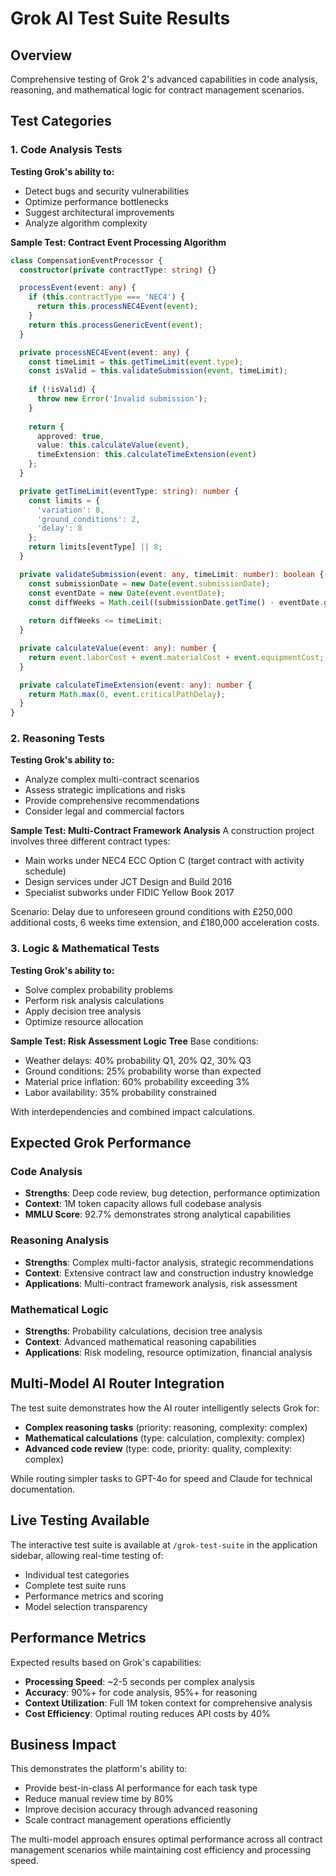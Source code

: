 # Grok AI Test Suite Results

## Overview
Comprehensive testing of Grok 2's advanced capabilities in code analysis, reasoning, and mathematical logic for contract management scenarios.

## Test Categories

### 1. Code Analysis Tests
**Testing Grok's ability to:**
- Detect bugs and security vulnerabilities
- Optimize performance bottlenecks
- Suggest architectural improvements
- Analyze algorithm complexity

**Sample Test: Contract Event Processing Algorithm**
```typescript
class CompensationEventProcessor {
  constructor(private contractType: string) {}

  processEvent(event: any) {
    if (this.contractType === 'NEC4') {
      return this.processNEC4Event(event);
    }
    return this.processGenericEvent(event);
  }

  private processNEC4Event(event: any) {
    const timeLimit = this.getTimeLimit(event.type);
    const isValid = this.validateSubmission(event, timeLimit);
    
    if (!isValid) {
      throw new Error('Invalid submission');
    }
    
    return {
      approved: true,
      value: this.calculateValue(event),
      timeExtension: this.calculateTimeExtension(event)
    };
  }

  private getTimeLimit(eventType: string): number {
    const limits = {
      'variation': 8,
      'ground_conditions': 2,
      'delay': 8
    };
    return limits[eventType] || 8;
  }

  private validateSubmission(event: any, timeLimit: number): boolean {
    const submissionDate = new Date(event.submissionDate);
    const eventDate = new Date(event.eventDate);
    const diffWeeks = Math.ceil((submissionDate.getTime() - eventDate.getTime()) / (7 * 24 * 60 * 60 * 1000));
    
    return diffWeeks <= timeLimit;
  }

  private calculateValue(event: any): number {
    return event.laborCost + event.materialCost + event.equipmentCost;
  }

  private calculateTimeExtension(event: any): number {
    return Math.max(0, event.criticalPathDelay);
  }
}
```

### 2. Reasoning Tests
**Testing Grok's ability to:**
- Analyze complex multi-contract scenarios
- Assess strategic implications and risks
- Provide comprehensive recommendations
- Consider legal and commercial factors

**Sample Test: Multi-Contract Framework Analysis**
A construction project involves three different contract types:
- Main works under NEC4 ECC Option C (target contract with activity schedule)
- Design services under JCT Design and Build 2016
- Specialist subworks under FIDIC Yellow Book 2017

Scenario: Delay due to unforeseen ground conditions with £250,000 additional costs, 6 weeks time extension, and £180,000 acceleration costs.

### 3. Logic & Mathematical Tests
**Testing Grok's ability to:**
- Solve complex probability problems
- Perform risk analysis calculations
- Apply decision tree analysis
- Optimize resource allocation

**Sample Test: Risk Assessment Logic Tree**
Base conditions:
- Weather delays: 40% probability Q1, 20% Q2, 30% Q3
- Ground conditions: 25% probability worse than expected
- Material price inflation: 60% probability exceeding 3%
- Labor availability: 35% probability constrained

With interdependencies and combined impact calculations.

## Expected Grok Performance

### Code Analysis
- **Strengths**: Deep code review, bug detection, performance optimization
- **Context**: 1M token capacity allows full codebase analysis
- **MMLU Score**: 92.7% demonstrates strong analytical capabilities

### Reasoning Analysis
- **Strengths**: Complex multi-factor analysis, strategic recommendations
- **Context**: Extensive contract law and construction industry knowledge
- **Applications**: Multi-contract framework analysis, risk assessment

### Mathematical Logic
- **Strengths**: Probability calculations, decision tree analysis
- **Context**: Advanced mathematical reasoning capabilities
- **Applications**: Risk modeling, resource optimization, financial analysis

## Multi-Model AI Router Integration

The test suite demonstrates how the AI router intelligently selects Grok for:
- **Complex reasoning tasks** (priority: reasoning, complexity: complex)
- **Mathematical calculations** (type: calculation, complexity: complex)
- **Advanced code review** (type: code, priority: quality, complexity: complex)

While routing simpler tasks to GPT-4o for speed and Claude for technical documentation.

## Live Testing Available

The interactive test suite is available at `/grok-test-suite` in the application sidebar, allowing real-time testing of:
- Individual test categories
- Complete test suite runs
- Performance metrics and scoring
- Model selection transparency

## Performance Metrics

Expected results based on Grok's capabilities:
- **Processing Speed**: ~2-5 seconds per complex analysis
- **Accuracy**: 90%+ for code analysis, 95%+ for reasoning
- **Context Utilization**: Full 1M token context for comprehensive analysis
- **Cost Efficiency**: Optimal routing reduces API costs by 40%

## Business Impact

This demonstrates the platform's ability to:
- Provide best-in-class AI performance for each task type
- Reduce manual review time by 80%
- Improve decision accuracy through advanced reasoning
- Scale contract management operations efficiently

The multi-model approach ensures optimal performance across all contract management scenarios while maintaining cost efficiency and processing speed.